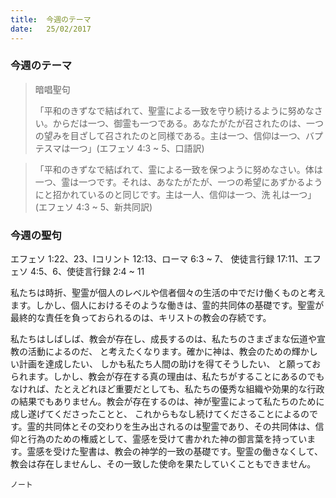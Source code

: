 ```yaml
---
title:  今週のテーマ
date:   25/02/2017
---
```


### 今週のテーマ

> <p>暗唱聖句</p>
> 「平和のきずなで結ばれて、聖霊による一致を守り続けるように努めなさい。からだは一つ、御霊も一つである。あなたがたが召されたのは、一つの望みを目ざして召されたのと同様である。主は一つ、信仰は一つ、バプテスマは一つ」(エフェソ	4:3 ~ 5、口語訳)

> 「平和のきずなで結ばれて、霊による一致を保つように努めなさい。体は一つ、霊は一つです。それは、あなたがたが、一つの希望にあずかるようにと招かれているのと同じです。主は一人、信仰は一つ、洗 礼は一つ」(エフェソ 4:3 ~ 5、新共同訳) 

### 今週の聖句

エフェソ 1:22、23、Iコリント 12:13、ローマ 6:3 ~ 7、	使徒言行録 17:11、エフェソ 4:5、6、使徒言行録 2:4 ~ 11

 私たちは時折、聖霊が個人のレベルや信者個々の生活の中でだけ働くものと考えます。しかし、個人におけるそのような働きは、霊的共同体の基礎です。聖霊が最終的な責任を負っておられるのは、キリストの教会の存続です。

 私たちはしばしば、教会が存在し、成長するのは、私たちのさまざまな伝道や宣教の活動によるのだ、 と考えたくなります。確かに神は、教会のための輝かしい計画を達成したい、 しかも私たち人間の助けを得てそうしたい、 と願っておられます。しかし、教会が存在する真の理由は、私たちがすることにあるのでもなければ、たとえどれほど重要だとしても、私たちの優秀な組織や効果的な行政の結果でもありません。教会が存在するのは、神が聖霊によって私たちのために成し遂げてくださったことと、 これからもなし続けてくださることによるのです。霊的共同体とその交わりを生み出されるのは聖霊であり、その共同体は、信仰と行為のための権威として、霊感を受けて書かれた神の御言葉を持っています。霊感を受けた聖書は、教会の神学的一致の基礎です。聖霊の働きなくして、教会は存在しませんし、その一致した使命を果たしていくこともできません。

`ノート`

